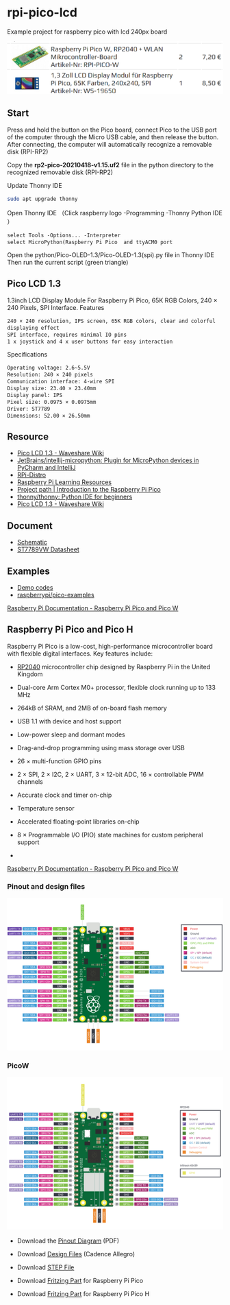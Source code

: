 # rpi-pico-lcd
Example project for raspberry pico with lcd 240px board

![list.png](list.png)

## Start

Press and hold the button on the Pico board, connect Pico to the USB port of the computer through the Micro USB cable, and then release the button.
After connecting, the computer will automatically recognize a removable disk (RPI-RP2)
    
Copy the **rp2-pico-20210418-v1.15.uf2** file in the python directory to the recognized 
removable disk (RPI-RP2)

Update Thonny IDE
```bash
sudo apt upgrade thonny
```

Open Thonny IDE （Click raspberry logo -Programming -Thonny Python IDE ）

    select Tools -Options... -Interpreter
    select MicroPython(Raspberry Pi Pico  and ttyACM0 port
    
Open the python/Pico-OLED-1.3/Pico-OLED-1.3(spi).py file in Thonny IDE
Then run the current script (green triangle)


## Pico LCD 1.3

1.3inch LCD Display Module For Raspberry Pi Pico, 65K RGB Colors, 240 × 240 Pixels, SPI Interface.
Features

    240 × 240 resolution, IPS screen, 65K RGB colors, clear and colorful displaying effect
    SPI interface, requires minimal IO pins
    1 x joystick and 4 x user buttons for easy interaction

Specifications

    Operating voltage: 2.6~5.5V
    Resolution: 240 × 240 pixels
    Communication interface: 4-wire SPI
    Display size: 23.40 × 23.40mm
    Display panel: IPS
    Pixel size: 0.0975 × 0.0975mm
    Driver: ST7789
    Dimensions: 52.00 × 26.50mm



## Resource

+ [Pico LCD 1.3 - Waveshare Wiki](https://www.waveshare.com/wiki/Pico-LCD-1.3)
+ [JetBrains/intellij-micropython: Plugin for MicroPython devices in PyCharm and IntelliJ](https://github.com/JetBrains/intellij-micropython)
+ [RPi-Distro](https://github.com/RPi-Distro)
+ [Raspberry Pi Learning Resources](https://github.com/orgs/raspberrypilearning/repositories?type=all)
+ [Project path | Introduction to the Raspberry Pi Pico](https://projects.raspberrypi.org/en/pathways/pico-intro)
+ [thonny/thonny: Python IDE for beginners](https://github.com/thonny/thonny/)
+ [Pico LCD 1.3 - Waveshare Wiki](https://www.waveshare.com/wiki/Pico-LCD-1.3)


## Document

+ [Schematic](https://www.waveshare.com/w/upload/b/bf/Pico-LCD-1.3_SchDoc.pdf)
+ [ST7789VW Datasheet](https://www.waveshare.com/w/upload/a/ad/ST7789VW.pdf)

## Examples

+ [Demo codes](https://www.waveshare.com/w/upload/2/28/Pico_code.7z)
+ [raspberrypi/pico-examples](https://github.com/raspberrypi/pico-examples)


[Raspberry Pi Documentation - Raspberry Pi Pico and Pico W](https://www.raspberrypi.com/documentation/microcontrollers/raspberry-pi-pico.html)

## [](https://www.raspberrypi.com/documentation/microcontrollers/raspberry-pi-pico.html#technical-specification)Raspberry Pi Pico and Pico H

Raspberry Pi Pico is a low-cost, high-performance microcontroller board with flexible digital interfaces. Key features include:

-   [RP2040](https://www.raspberrypi.com/documentation/microcontrollers/rp2040.html#welcome-to-rp2040) microcontroller chip designed by Raspberry Pi in the United Kingdom
    
-   Dual-core Arm Cortex M0+ processor, flexible clock running up to 133 MHz
    
-   264kB of SRAM, and 2MB of on-board flash memory
    
-   USB 1.1 with device and host support
    
-   Low-power sleep and dormant modes
    
-   Drag-and-drop programming using mass storage over USB
    
-   26 × multi-function GPIO pins
    
-   2 × SPI, 2 × I2C, 2 × UART, 3 × 12-bit ADC, 16 × controllable PWM channels
    
-   Accurate clock and timer on-chip
    
-   Temperature sensor
    
-   Accelerated floating-point libraries on-chip
    
-   8 × Programmable I/O (PIO) state machines for custom peripheral support
- 
[Raspberry Pi Documentation - Raspberry Pi Pico and Pico W](https://www.raspberrypi.com/documentation/microcontrollers/raspberry-pi-pico.html)

### Pinout and design files

![pico pinout](pico-pinout.svg)

### PicoW

![pico W pinout](picow-pinout.svg)

-   Download the [Pinout Diagram](https://datasheets.raspberrypi.com/pico/Pico-R3-A4-Pinout.pdf) (PDF)
    
-   Download [Design Files](https://datasheets.raspberrypi.com/pico/RPi-Pico-R3-PUBLIC-20200119.zip) (Cadence Allegro)
    
-   Download [STEP File](https://datasheets.raspberrypi.com/pico/Pico-R3-step.zip)
    
-   Download [Fritzing Part](https://datasheets.raspberrypi.com/pico/Pico-R3-Fritzing.fzpz) for Raspberry Pi Pico
    
-   Download [Fritzing Part](https://datasheets.raspberrypi.com/pico/PicoH-Fritzing.fzpz) for Raspberry Pi Pico H